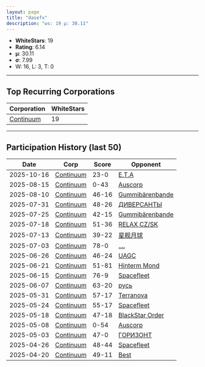 ```yaml
---
layout: page
title: "dasefx"
description: "ws: 19 μ: 30.11"
---
```

- **WhiteStars**: 19
- **Rating**: 6.14
- **μ**: 30.11  
- **σ**: 7.99
- W: 16, L: 3, T: 0

---

## Top Recurring Corporations

| Corporation | WhiteStars |
| --- | --- |
| [Continuum](https://ws.tsl.rocks/corp/ea5fb17c8fcf67a15bd5a194549206adba2279a79973a34bcfd0abb1e3cf9107/) | 19 |

---

## Participation History (last 50)

| Date | Corp | Score | Opponent |
| --- | --- | --- | --- |
| 2025-10-16 | [Continuum](https://ws.tsl.rocks/corp/ea5fb17c8fcf67a15bd5a194549206adba2279a79973a34bcfd0abb1e3cf9107/) | 23-0 | [E\.T\.A](https://ws.tsl.rocks/corp/33dd13a30f1fb86a48aa1e97053cb0d1d12985b0fc5f258edb5f36632dd42082/) |
| 2025-08-15 | [Continuum](https://ws.tsl.rocks/corp/ea5fb17c8fcf67a15bd5a194549206adba2279a79973a34bcfd0abb1e3cf9107/) | 0-43 | [Auscorp](https://ws.tsl.rocks/corp/a33256c155b161f595303ef4302912cc63ddfe306cad3f53457cf55508dcad75/) |
| 2025-08-10 | [Continuum](https://ws.tsl.rocks/corp/ea5fb17c8fcf67a15bd5a194549206adba2279a79973a34bcfd0abb1e3cf9107/) | 46-16 | [Gummibärenbande](https://ws.tsl.rocks/corp/7111d11716d236254b3fe2fdc0df09519cbed1ee9cc2c7691983534a3d8e1366/) |
| 2025-07-31 | [Continuum](https://ws.tsl.rocks/corp/ea5fb17c8fcf67a15bd5a194549206adba2279a79973a34bcfd0abb1e3cf9107/) | 48-26 | [ДИВЕРСАНТЫ](https://ws.tsl.rocks/corp/888c6867d19667e4ed2d1c33723960d52d5f92fd8a93eb6ff380d218604939fb/) |
| 2025-07-25 | [Continuum](https://ws.tsl.rocks/corp/ea5fb17c8fcf67a15bd5a194549206adba2279a79973a34bcfd0abb1e3cf9107/) | 42-15 | [Gummibärenbande](https://ws.tsl.rocks/corp/7111d11716d236254b3fe2fdc0df09519cbed1ee9cc2c7691983534a3d8e1366/) |
| 2025-07-18 | [Continuum](https://ws.tsl.rocks/corp/ea5fb17c8fcf67a15bd5a194549206adba2279a79973a34bcfd0abb1e3cf9107/) | 51-36 | [RELAX CZ/SK](https://ws.tsl.rocks/corp/051a82098a716580383e9ab0d025dd67a8e7ad93da00f1610c449a784f3dc825/) |
| 2025-07-13 | [Continuum](https://ws.tsl.rocks/corp/ea5fb17c8fcf67a15bd5a194549206adba2279a79973a34bcfd0abb1e3cf9107/) | 39-22 | [星舰月球](https://ws.tsl.rocks/corp/b9a3e1e7fd3a235db7f440974db9210dc9a3b85c39fd437099f32f53cfe1e21c/) |
| 2025-07-03 | [Continuum](https://ws.tsl.rocks/corp/ea5fb17c8fcf67a15bd5a194549206adba2279a79973a34bcfd0abb1e3cf9107/) | 78-0 | [\.\.\.\.](https://ws.tsl.rocks/corp/58d9582ae473e1ff48bdc821970e67c4fb1ebfd74b186c27bf01b8172a5b0378/) |
| 2025-06-26 | [Continuum](https://ws.tsl.rocks/corp/ea5fb17c8fcf67a15bd5a194549206adba2279a79973a34bcfd0abb1e3cf9107/) | 46-24 | [UAGC](https://ws.tsl.rocks/corp/1be720217ab52db12c48c73fc6d02f0cd66130efe05373dd97926fac3992557d/) |
| 2025-06-21 | [Continuum](https://ws.tsl.rocks/corp/ea5fb17c8fcf67a15bd5a194549206adba2279a79973a34bcfd0abb1e3cf9107/) | 51-81 | [Hinterm Mond](https://ws.tsl.rocks/corp/3a4286c6f512d1e0b6d9866b1a1bb0f29abc36fd4a82b7b2cb39df192fce125d/) |
| 2025-06-15 | [Continuum](https://ws.tsl.rocks/corp/ea5fb17c8fcf67a15bd5a194549206adba2279a79973a34bcfd0abb1e3cf9107/) | 76-9 | [Spacefleet](https://ws.tsl.rocks/corp/517f7b257f68936f7a95a478d6923776a2549b88897bae628fd35b23572d3cbd/) |
| 2025-06-07 | [Continuum](https://ws.tsl.rocks/corp/ea5fb17c8fcf67a15bd5a194549206adba2279a79973a34bcfd0abb1e3cf9107/) | 63-20 | [русь](https://ws.tsl.rocks/corp/74b60d3e331a6a56ea4d17f4444f02a50808c013285ee0e0ccd54e4594e5e11b/) |
| 2025-05-31 | [Continuum](https://ws.tsl.rocks/corp/ea5fb17c8fcf67a15bd5a194549206adba2279a79973a34bcfd0abb1e3cf9107/) | 57-17 | [Terranova](https://ws.tsl.rocks/corp/4eeaf112dd9983e997c8c9ec43e562763a8cd4a95f268b4bfeee5e39934f01de/) |
| 2025-05-24 | [Continuum](https://ws.tsl.rocks/corp/ea5fb17c8fcf67a15bd5a194549206adba2279a79973a34bcfd0abb1e3cf9107/) | 55-17 | [Spacefleet](https://ws.tsl.rocks/corp/517f7b257f68936f7a95a478d6923776a2549b88897bae628fd35b23572d3cbd/) |
| 2025-05-18 | [Continuum](https://ws.tsl.rocks/corp/ea5fb17c8fcf67a15bd5a194549206adba2279a79973a34bcfd0abb1e3cf9107/) | 47-18 | [BlackStar Order](https://ws.tsl.rocks/corp/e75857448fb1e8d620c964ec4abe23f7e07374a4a70fde79f655862152e8f428/) |
| 2025-05-08 | [Continuum](https://ws.tsl.rocks/corp/ea5fb17c8fcf67a15bd5a194549206adba2279a79973a34bcfd0abb1e3cf9107/) | 0-54 | [Auscorp](https://ws.tsl.rocks/corp/a33256c155b161f595303ef4302912cc63ddfe306cad3f53457cf55508dcad75/) |
| 2025-05-03 | [Continuum](https://ws.tsl.rocks/corp/ea5fb17c8fcf67a15bd5a194549206adba2279a79973a34bcfd0abb1e3cf9107/) | 47-0 | [ГОРИЗОНТ](https://ws.tsl.rocks/corp/fc3e048fc6343ca1150c739ea0ee3851e467726090f1a6be2e8ce1f4851c7362/) |
| 2025-04-26 | [Continuum](https://ws.tsl.rocks/corp/ea5fb17c8fcf67a15bd5a194549206adba2279a79973a34bcfd0abb1e3cf9107/) | 48-44 | [Spacefleet](https://ws.tsl.rocks/corp/517f7b257f68936f7a95a478d6923776a2549b88897bae628fd35b23572d3cbd/) |
| 2025-04-20 | [Continuum](https://ws.tsl.rocks/corp/ea5fb17c8fcf67a15bd5a194549206adba2279a79973a34bcfd0abb1e3cf9107/) | 49-11 | [Best](https://ws.tsl.rocks/corp/bd123b7fcde92215ca4105138efc2319522ee5f2e23c925a0f2aa73adf49261a/) |